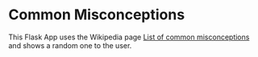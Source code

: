 # Common Misconceptions

This Flask App uses the Wikipedia page [List of common misconceptions](https://en.wikipedia.org/wiki/List_of_common_misconceptions) and shows a random one to the user.
